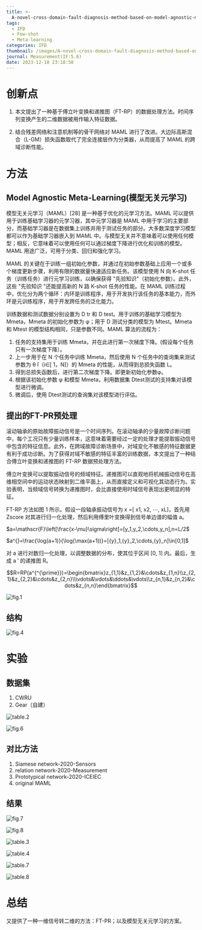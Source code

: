 ```yaml
---
title: >-
  A-novel-cross-domain-fault-diagnosis-method-based-on-model-agnostic-meta-learning
tags:
  - IFD
  - Few-shot
  - Meta-learning
categories: IFD
thumbnail: /images/A-novel-cross-domain-fault-diagnosis-method-based-on-model-agnostic-meta-learning/fig.4.png
journal: Measurement(IF:5.6)
date: 2023-12-18 23:18:50
---
```


# 创新点

1. 本文提出了一种基于傅立叶变换和递推图（FT-RP）的数据处理方法。时间序列变换产生的二维数据被用作输入特征数据。

2. 结合残差网络和注意机制等的骨干网络对 MAML 进行了改进。大边际高斯混合（L-GM）损失函数取代了完全连接层作为分类器，从而提高了 MAML 的跨域诊断性能。

   



# 方法

## Model Agnostic Meta-Learning(模型无关元学习)

模型无关元学习（MAML）[28] 是一种基于优化的元学习方法。MAML 可以提供用于训练基础学习器的元学习器，其中元学习器是 MAML 中用于学习的主要部分，而基础学习器是在数据集上训练并用于测试任务的部分。大多数深度学习模型都可以作为基础学习器嵌入到 MAML 中。与模型无关并不意味着可以使用任何模型；相反，它意味着可以使用任何可以通过梯度下降进行优化和训练的模型。MAML 用途广泛，可用于分类、回归和强化学习。

MAML 的关键在于训练一组初始化参数，并通过在初始参数基础上应用一个或多个梯度更新步骤，利用有限的数据量快速适应新任务。该模型使用 N 向 K-shot 任务（训练任务）进行元学习训练，以确保获得 "先验知识"（初始化参数）。此外，这些 "先验知识 "还能提高新的 N 路 K-shot 任务的性能。在 MAML 训练过程中，优化分为两个循环：内环是训练程序，用于开发执行该任务的基本能力，而外环是元训练程序，用于开发跨任务的泛化能力。

训练数据和测试数据分别设置为 D tr 和 D test。用于训练的基础学习模型为 Mmeta，Mmeta 的初始化参数为 φ；用于 D 测试分类的模型为 Mtest。Mmeta 和 Mtest 的模型结构相同，只是参数不同。MAML 算法的流程为：

1. 任务的支持集用于训练 Mmeta，并在此进行第一次梯度下降。(假设每个任务只有一次梯度下降）。
2. 上一步用于在 N 个任务中训练 Mmeta，然后使用 N 个任务中的查询集来测试参数为 θ ̂i（i∈[ 1，N]）的 Mmeta 的性能，从而得到总损失函数 L。
3. 得到总损失函数后，进行第二次梯度下降。即更新初始化参数φ。
4. 根据该初始化参数 φ 和模型 Mmeta，利用数据集 Dtest测试的支持集对该模型进行微调。
5. 微调后，使用 Dtest测试的查询集对该模型进行评估。

## 提出的FT-PR预处理

滚动轴承的原始故障振动信号是一个时间序列。在滚动轴承的少量故障诊断问题中，每个工况只有少量训练样本，这意味着需要经过一定的处理才能提取振动信号中包含的特征信息。此外，在跨域故障诊断场景中，对域变化不敏感的特征数据更有利于成功诊断。为了获得对域不敏感的特征丰富的训练数据，本文提出了一种结合傅立叶变换和递推图的 FT-RP 数据预处理方法。



傅立叶变换可以提取振动信号的频域特征。递推图可以直观地将机械振动信号在高维相空间中的运动状态映射到二维平面上，从而直接定义和可视化其动态行为。实验表明，当频域信号转换为递推图时，会比直接使用时域信号表现出更明显的特征。



FT-RP 方法如图 1 所示。假设一段轴承振动信号为 x =[ x1, x2, ⋯, xL]，首先用 Zscore 对其进行归一化处理，然后利用傅里叶变换得到信号单边谱的幅值 a。



$a=\mathscr{F}\left[\frac{x-\mu}\sigma\right]=[y_1,y_2,\cdots,y_n],n=L/2$

$a^{́}=\frac{\log(a+1)}{\log(\max(a+1))}=[{y}_1,{y}_2,\cdots,{y}_n]\in[0,1]$

对 a 进行对数归一化处理，以调整数据的分布，使其位于区间 [0, 1] 内。最后，生成 a ′ 的递推图 R。

$$R=RP(a^{^{\prime}})=\begin{bmatrix}z_{1,1}&z_{1,2}&\cdots&z_{1,n}\\z_{2,1}&z_{2,2}&\cdots&z_{2,n}\\\vdots&\vdots&\ddots&\vdots\\z_{n,1}&z_{n,2}&\cdots&z_{n,n}\end{bmatrix}$$

![fig.1](/images/A-novel-cross-domain-fault-diagnosis-method-based-on-model-agnostic-meta-learning/fig.1.png)



## 结构

![fig.4](/images/A-novel-cross-domain-fault-diagnosis-method-based-on-model-agnostic-meta-learning/fig.4.png)



# 实验

## 数据集

1. CWRU
2. Gear（自建）

![table.2](/images/A-novel-cross-domain-fault-diagnosis-method-based-on-model-agnostic-meta-learning/table.2.png)

![fig.6](/images/A-novel-cross-domain-fault-diagnosis-method-based-on-model-agnostic-meta-learning/fig.6.png)



## 对比方法

1. Siamese network-2020-Sensors
2. relation network-2020-Measurement
3. Prototypical network-2020-ICEIEC
4. original MAML



## 结果



![fig.7](/images/A-novel-cross-domain-fault-diagnosis-method-based-on-model-agnostic-meta-learning/fig.7.png)

![fig.8](/images/A-novel-cross-domain-fault-diagnosis-method-based-on-model-agnostic-meta-learning/fig.8.png)



![table.3](/images/A-novel-cross-domain-fault-diagnosis-method-based-on-model-agnostic-meta-learning/table.3.png)



![table.4](/images/A-novel-cross-domain-fault-diagnosis-method-based-on-model-agnostic-meta-learning/table.4.png)



![table.7](/images/A-novel-cross-domain-fault-diagnosis-method-based-on-model-agnostic-meta-learning/table.7.png)



![table.8](/images/A-novel-cross-domain-fault-diagnosis-method-based-on-model-agnostic-meta-learning/table.8.png)



# 总结

又提供了一种一维信号转二维的方法：FT-PR；以及模型无关元学习的方案。
